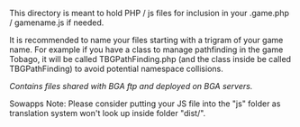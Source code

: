 This directory is meant to hold PHP / js files for inclusion in your
<gamename>.game.php / gamename.js if needed.

It is recommended to name your files starting with a trigram of your game name.
For example if you have a class to manage pathfinding in the game
Tobago, it will be called TBGPathFinding.php (and the class inside be
called TBGPathFinding) to avoid potential namespace collisions.

*Contains files shared with BGA ftp and deployed on BGA servers.*

Sowapps Note:
Please consider putting your JS file into the "js" folder as translation system won't look up inside folder "dist/".
